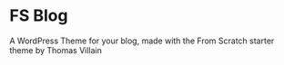 # FS Blog

A WordPress Theme for your blog, made with the From Scratch starter theme by Thomas Villain